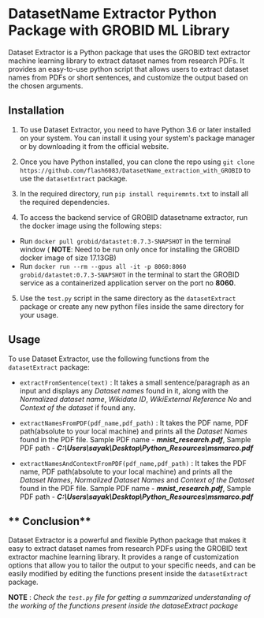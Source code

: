 # DatasetName Extractor Python Package with GROBID ML Library

Dataset Extractor is a Python package that uses the GROBID text extractor machine learning library to extract dataset names from research PDFs. It provides an easy-to-use python script that allows users to extract dataset names from PDFs or short sentences, and customize the output based on the chosen arguments.

## **Installation**
1) To use Dataset Extractor, you need to have Python 3.6 or later installed on your system. You can install it using your system's package manager or by downloading it from the official website.

2) Once you have Python installed, you can clone the repo using `git clone https://github.com/flash6083/DatasetName_extraction_with_GROBID` to use the `datasetExtract` package. 

3) In the required directory, run `pip install requiremnts.txt` to install all the required dependencies.

4) To access the backend service of GROBID datasetname extractor, run the docker image using the following steps:
  - Run `docker pull grobid/datastet:0.7.3-SNAPSHOT` in the terminal window ( **NOTE**: Need to be run only once for installing the GROBID docker image of size 17.13GB)
  - Run `docker run --rm --gpus all -it -p 8060:8060 grobid/datastet:0.7.3-SNAPSHOT` in the terminal to start the GROBID service as a containerized application server on the port no **8060**.
  
5) Use the `test.py` script in the same directory as the `datasetExtract` package or create any new python files inside the same directory for your usage.

## **Usage**
To use Dataset Extractor, use the following functions from the `datasetExtract` package:
- `extractFromSentence(text)` : It takes a small sentence/paragraph as an input and displays any *Dataset names* found in it, along with the *Normalized dataset name*, *Wikidata ID*, *WikiExternal Reference No* and *Context of the dataset* if found any.  

- `extractNamesFromPDF(pdf_name,pdf_path)` : It takes the PDF name, PDF path(absolute to your local machine) and prints all the *Dataset Names* found in the PDF file.
Sample PDF name - ***mnist_research.pdf***, Sample PDF path - ***C:\\Users\\sayak\\Desktop\\Python_Resources\\msmarco.pdf***

- `extractNamesAndContextFromPDF(pdf_name,pdf_path)` : It takes the PDF name, PDF path(absolute to your local machine) and prints all the *Dataset Names*, *Normalized Dataset Names* and *Context of the Dataset* found in the PDF file. Sample PDF name - ***mnist_research.pdf***, Sample PDF path - ***C:\\Users\\sayak\\Desktop\\Python_Resources\\msmarco.pdf***

## ** Conclusion**
Dataset Extractor is a powerful and flexible Python package that makes it easy to extract dataset names from research PDFs using the GROBID text extractor machine learning library. It provides a range of customization options that allow you to tailor the output to your specific needs, and can be easily modified by editing the functions present inside the `datasetExtract` package.

**NOTE** : *Check the `test.py` file for getting a summzarized understanding of the working of the functions present inside the dataseExtract package*

